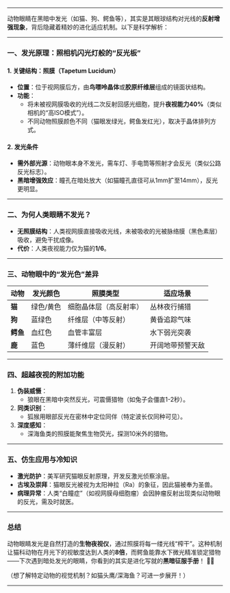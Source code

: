 
---

动物眼睛在黑暗中发光（如猫、狗、鳄鱼等），其实是其眼球结构对光线的**反射增强现象**，背后隐藏着精妙的进化适应机制。以下是科学解析：

---

### ​**一、发光原理：照相机闪光灯般的“反光板”​**​

#### ​**1. 关键结构：照膜（Tapetum Lucidum）​**​

- ​**位置**​：位于视网膜后方，由**鸟嘌呤晶体**或**胶原纤维层**组成的镜面状结构。
- ​**功能**​：
    - 将未被视网膜吸收的光线二次反射回感光细胞，提升**夜视能力40%​**​（类似相机的“高ISO模式”）。
    - 不同动物照膜颜色不同（猫眼发绿光，鳄鱼发红光），取决于晶体排列方式。

#### ​**2. 发光条件**​

- ​**需外部光源**​：动物眼本身不发光，需车灯、手电筒等照射才会反光（类似公路反光标志）。
- ​**黑暗增强效应**​：瞳孔在暗处放大（如猫瞳孔直径可从1mm扩至14mm），反光更明显。

---

### ​**二、为何人类眼睛不发光？​**​

- ​**无照膜结构**​：人类视网膜直接吸收光线，未被吸收的光被脉络膜（黑色素层）吸收，避免干扰成像。
- ​**代价**​：人类夜视能力仅为猫的**1/6**。

---

### ​**三、动物眼中的“发光色”差异**​

|​**动物**​|发光颜色|照膜类型|适应场景|
|---|---|---|---|
|​**猫**​|绿色/黄色|细胞晶体层（高反射率）|丛林夜行捕猎|
|​**狗**​|蓝绿色|纤维层（中等反射）|黄昏追踪气味|
|​**鳄鱼**​|血红色|血管丰富层|水下弱光突袭|
|​**鹿**​|蓝色|薄纤维层（漫反射）|开阔地带预警天敌|

---

### ​**四、超越夜视的附加功能**​

1. ​**伪装威慑**​：
    - 狼眼在黑暗中突然反光，可震慑猎物（如兔子会僵直1-2秒）。
2. ​**同类识别**​：
    - 狐猴用眼部反光在密林中定位同伴（特定波长仅同种可见）。
3. ​**深度感知**​：
    - 深海鱼类的照膜能聚焦生物荧光，探测10米外的猎物。

---

### ​**五、仿生应用与冷知识**​

- ​**激光防护**​：美军研究猫眼反射原理，开发反激光侦察涂层。
- ​**古埃及崇拜**​：猫眼反光被视为太阳神拉（Ra）的象征，因此猫被奉为圣兽。
- ​**病理异常**​：人类“白瞳症”（如视网膜母细胞瘤）会因肿瘤反射出现类似动物眼的反光，需及时就医。

---

### ​**总结**​

动物眼睛发光是自然打造的**生物夜视仪**，通过照膜将每一缕光线“榨干”。这种机制让猫科动物在月光下的视敏度达到人类的**8倍**，而鳄鱼能靠水下微光精准锁定猎物——下次遇到暗处发光的眼睛，你看到的其实是进化写就的**黑暗征服手册**​！ 🌟🐾

（想了解特定动物的视觉机制？如猫头鹰/深海鱼？可进一步展开！）

---

